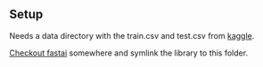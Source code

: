 ## Setup

Needs a data directory with the train.csv and test.csv from [kaggle](https://www.kaggle.com/c/house-prices-advanced-regression-techniques/data).

[Checkout fastai](https://github.com/fastai/fastai.git) somewhere and symlink the library to this folder.
